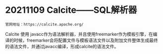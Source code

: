 
# 20211109 Calcite——SQL解析器

    官网地址：https://calcite.apache.org/

Calcite 使用 javacc作为语法解析器，并且使用freemarker作为模板引擎，在编译的时候，freemarker会将配置文件与模板语法文件以及附加文件整体生成最终的语法文件，并通过javacc编译，形成calcite的语法文件。



